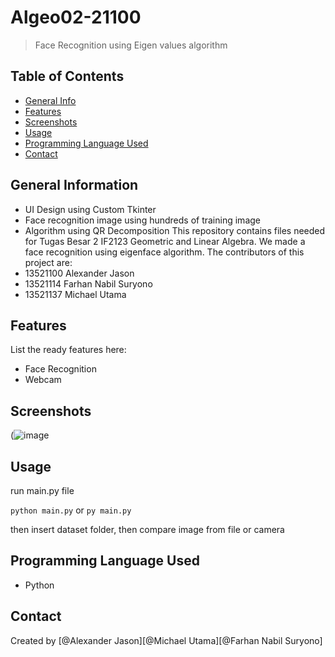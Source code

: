 # Algeo02-21100
> Face Recognition using Eigen values algorithm

## Table of Contents
* [General Info](#general-information)
* [Features](#features)
* [Screenshots](#screenshots)
* [Usage](#usage)
* [Programming Language Used](#programming-language-used)
* [Contact](#contact)



## General Information
- UI Design using Custom Tkinter
- Face recognition image using hundreds of training image
- Algorithm using QR Decomposition
This repository contains files needed for Tugas Besar 2 IF2123 Geometric and Linear Algebra. 
We made a face recognition using eigenface algorithm.
The contributors of this project are:
- 13521100 Alexander Jason
- 13521114 Farhan Nabil Suryono
- 13521137 Michael Utama

## Features
List the ready features here:
- Face Recognition
- Webcam


## Screenshots
(![image](https://user-images.githubusercontent.com/88670080/203374836-c8a7851c-145c-4a14-ba5a-da3e9083b36f.png)

## Usage
run main.py file

`python main.py`
or 
`py main.py`

then insert dataset folder, then compare image from file or camera


## Programming Language Used
- Python

## Contact
Created by [@Alexander Jason][@Michael Utama][@Farhan Nabil Suryono]
